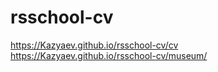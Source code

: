 # rsschool-cv
https://Kazyaev.github.io/rsschool-cv/cv
https://Kazyaev.github.io/rsschool-cv/museum/
